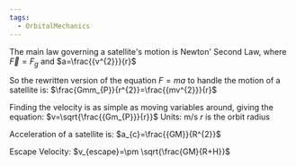```yaml
---
tags:
  - OrbitalMechanics
---
```

The main law governing a satellite's motion is Newton' Second Law, where $\vec{F} = F_{g}$ and $a=\frac{{v^{2}}}{r}$

So the rewritten version of the equation $F=ma$ to handle the motion of a satellite is: $\frac{Gmm_{P}}{r^{2}}=\frac{{mv^{2}}}{r}$

Finding the velocity is as simple as moving variables around, giving the equation: $v=\sqrt{\frac{{Gm_{P}}}{r}}$
Units: m/s
$r$ is the orbit radius

Acceleration of a satellite is: $a_{c}=\frac{{GM}}{R^{2}}$ 

Escape Velocity: $v_{escape}=\pm \sqrt{\frac{GM}{R+H}}$


